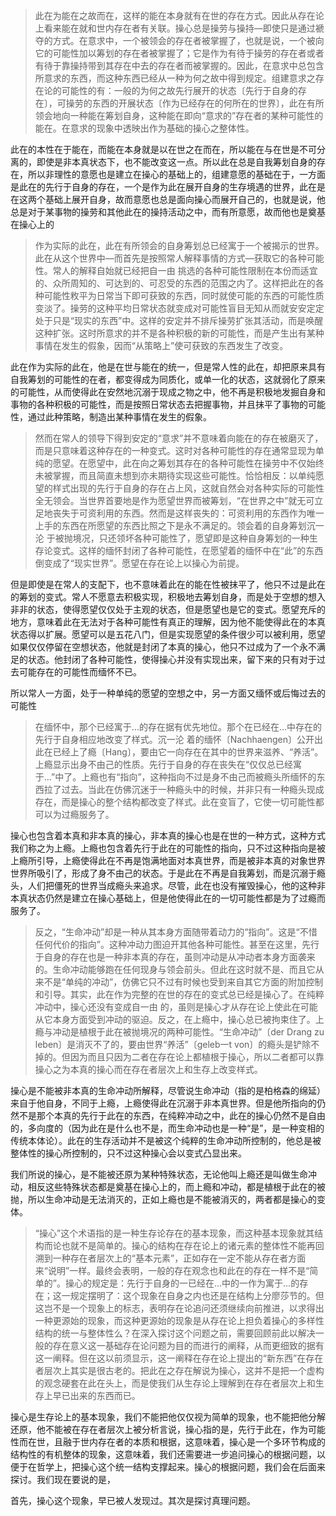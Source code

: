 <blockquote data-pid="xx26mzJx">此在为能在之故而在，这样的能在本身就有在世的存在方式。因此从存在论上看来能在就和世内存在者有关联。操心总是操劳与操持—即使只是通过褫夺的方式。在意求中，一个被领会的存在者被掌握了，也就是说，一个被向它的可能性加以筹划的存在者被掌握了；它是作为有待于操劳的存在者或者有待于靠操持带到其存在中去的存在者而被掌握的。因此，在意求中总包含所意求的东西，而这种东西已经从一种为何之故中得到规定。组建意求之存在论的可能性的有：一般的为何之故先行展开的状态〔先行于自身的存在〕，可操劳的东西的开展状态〔作为已经存在的何所在的世界〕，此在有所领会地向一种能在筹划自身，这种能在即向“意求的”存在者的某种可能性的能在。在意求的现象中透映出作为基础的操心之整体性。</blockquote><p data-pid="mWSrdojp">此在的本性在于能在，而能在本身就是以在世之在而在，所以能在与在世是不可分离的，即使是非本真状态下，也不能改变这一点。所以此在总是自我筹划自身的存在，所以非理性的意愿也是建立在操心的基础上的，组建意愿的基础在于，一方面是此在的先行于自身的存在，一个是作为此在展开自身的生存境遇的世界，此在是在这两个基础上展开自身，故而意愿也总是面向操心而展开自己的，也就是说，他总是对于某事物的操劳和其他此在的操持活动之中，而有所意愿，故而他也是奠基在操心上的</p><blockquote data-pid="3I8F6oo7">作为实际的此在，此在有所领会的自身筹划总已经寓于一个被揭示的世界。此在从这个世界中—而首先是按照常人解释事情的方式—获取它的各种可能性。常人的解释自始就已经把自一由 挑选的各种可能性限制在本份而适宜的、众所周知的、可达到的、可忍受的东西的范围之内了。这样把此在的各种可能性敉平为日常当下即可获致的东西，同时就使可能的东西的可能性质变淡了。操劳的这种平均日常状态就变成对可能性盲目无知从而就安安定定处于只是“现实的东西”中。这样的安定并不排斥操劳扩张其活动，而是唤醒这种扩张。这时所意求的并不是各种积极的新的可能性，而是产生出有某种事情在发生的假象，因而“从策略上”使可获致的东西发生了改变。</blockquote><p data-pid="hLDaw1rD">此在作为实际的此在，他是在世与能在的统一，但是常人性的此在，却把原来具有自我筹划的可能性的在者，都变得成为同质化，或单一化的状态，这就弱化了原来的可能性，从而使得此在安然地沉溺于现成之物之中，他不再是积极地发掘自身和事物的各种积极的可能性，而是按照日常状态去把握事物，并且抹平了事物的可能性，通过此种策略，制造出某种事情在发生的假象。</p><blockquote data-pid="Oke3ld4X">然而在常人的领导下得到安定的“意求”并不意味着向能在的存在被磨灭了，而是只意味着这种存在的一种变式。这时对各种可能性的存在通常显现为单纯的愿望。在愿望中，此在向之筹划其存在的各种可能性在操劳中不仅始终未被掌握，而且简直未想到亦未期待实现这些可能性。恰恰相反：以单纯愿望的样式出现的先行于自身的存在占上风，这就自然会对各种实际的可能性全无领会。当世界首要地是作为愿望世界而被筹划，“在世界之中”就无可立足地丧失于可资利用的东西。然而是这样丧失的：可资利用的东西作为唯一上手的东西在所愿望的东西比照之下是永不满足的。领会着的自身筹划沉一沦 于被抛境况，只还领坏各种可能性了，愿望即是这种自身筹划的一种生存论变式。这样的缅怀封闭了各种可能性，在愿望着的缅怀中在“此”的东西倒变成了“现实世界”。愿望在存在论上以操心为前提。</blockquote><p data-pid="RFrW-K2B">但是即使是在常人的支配下，也不意味着此在的能在性被抹平了，他只不过是此在的筹划的变式。常人不愿意去积极实现，积极地去筹划自身，而是处于空想的想入非非的状态，使得愿望仅仅处于主观的状态，但是愿望也是它的变式。愿望充斥的地方，意味着此在无法对于各种可能性有真正的理解，因为他不能使得此在的本真状态得以扩展。愿望可以是五花八门，但是实现愿望的条件很少可以被利用，愿望如果仅仅停留在空想状态，他就是封闭了本真的操心，他只不过成为了一个永不满足的状态。他封闭了各种可能性，使得操心并没有实现出来，留下来的只有对于过去可能存在的可能性而缅怀不已。</p><p data-pid="xJQomAF8">所以常人一方面，处于一种单纯的愿望的空想之中，另一方面又缅怀或后悔过去的可能性</p><blockquote data-pid="070C9R-9">在缅怀中，那个已经寓于…的存在据有优先地位。那个在已经在…中存在的先行于自身相应地改变了样式。沉一沦 着的缅怀〔Nachhaengen〕公开出此在已经上了瘾〔Hang〕，要由它一向存在在其中的世界来滋养、“养活”。上瘾显示出身不由己的性质。先行于自身的存在丧失在“仅仅总已经寓于…”中了。上瘾也有“指向”，这种指向不过是身不由己而被瘾头所缅怀的东西拉了过去。当此在仿佛沉迷于一种瘾头中的时候，并非只有一种瘾头现成存在，而是操心的整个结构都改变了样式。此在变盲了，它使一切可能性都可以为过瘾服务了。</blockquote><p data-pid="cC_MCiyL">操心也包含着本真和非本真的操心，非本真的操心也是在世的一种方式，这种方式我们称之为上瘾。上瘾也包含着先行于此在的可能性的指向，只不过这种指向是被上瘾所引导，上瘾使得此在不再是饱满地面对本真世界，而是被非本真的对象世界世界所吸引了，形成了身不由己的状态。于是此在不再是自我筹划，而是沉溺于瘾头，人们把僵死的世界当成瘾头来追求。尽管，此在也没有摧毁操心，他的这种非本真状态仍然是建立在操心基础上，但是他使得此在的一切可能性都是为了过瘾而服务了。</p><blockquote data-pid="UtjcSkQ3">反之，“生命冲动”却是一种从其本身方面随带着动力的“指向”。这是“不惜任何代价的指向”。这种冲动力图迫开其他各种可能性。甚至在这里，先行于自身的存在也是一种非本真的存在，虽则冲动是从冲动者本身方面袭来的。生命冲动能够跑在任何现身与领会前头。但此在这时就不是、而且它从来不是“单纯的冲动”，仿佛它只不过有时候也受到来自其它方面的附加控制和引导。其实，此在作为完整的在世的存在的变式总已经是操心了。在纯粹冲动中，操心还没有变成自一由 的，虽则是操心才从存在论上使此在可能从它本身方面受到冲动的驱迫。反之，在上瘾中，操心总已被拘束住了。上瘾与冲动是植根于此在被抛境况的两种可能性。“生命冲动”〔der Drang zu leben〕是消灭不了的，要由世界“养活”〔geleb一t von〕的瘾头是铲除不掉的。但因为而且只因为二者在存在论上都植根于操心，所以二者都可以靠操心之为本真的操心而在存在者层次上和生存上改变样式。</blockquote><p data-pid="gg9j_dGa">操心是不能被非本真的生命冲动所解释，尽管说生命冲动（指的是柏格森的绵延）来自于他自身，不同于上瘾，上瘾使得此在沉溺于非本真世界。但是他所指向的仍然不是那个本真的先行于此在的东西，在纯粹冲动之中，此在的操心仍然不是自由的，多向度的（因为此在是什么也不是，而生命冲动也是一种“是”，是一种变相的传统本体论）。此在的生存活动并不是被这个纯粹的生命冲动所控制的，他总是被整体性的操心所控制的，只不过这种操心会以变式凸显出来。</p><p data-pid="Shwh9zpz">我们所说的操心，是不能被还原为某种特殊状态，无论他叫上瘾还是叫做生命冲动，相反这些特殊状态都是奠基在操心上的，而上瘾和冲动，都是植根于此在的被抛，所以生命冲动是无法消灭的，正如上瘾也是不能被消灭的，两者都是操心的变体。</p><blockquote data-pid="ibZWNxdq">“操心”这个术语指的是一种生存论存在的基本现象，而这种基本现象就其结构而论也就不是简单的。操心的结构在存在论上的诸元素的整体性不能再回溯到一种存在者层次上的“基本元素”，正如存在一定不能从存在者方面来“说明”一样。最终会表明，一般的存在观念也和此在的存在一样不是“简单的”。操心的规定是：先行于自身的一已经在…中的一作为寓于…的存在；这一规定摆明了：这个现象在自身之内也还是在结构上分廖莎节的。但这岂不是一个现象上的标志，表明存在论追问还须继续向前推进，以求得出一种更源始的现象，而这种更源始的现象是从存在论上担负着操心的多样性结构的统一与整体性么？在深入探讨这个问题之前，需要回顾前此以解决一般的存在意义这一基础存在论问题为目的而进行的阐释，从而更细致的据有这一阐释。但在这以前须显示，这一阐释在存在论上提出的“新东西”在存在者层次上其实是很古老的。把此在之存在解说为操心，这并不是把一个虚构的观念硬套在此在头上，而是使我们从生存论上理解到在存在者层次上和生存上早已出来的东西而已。</blockquote><p data-pid="FwXdKsyO">操心是生存论上的基本现象，我们不能把他仅仅视为简单的现象，也不能把他分解还原，他不能被在存在者层次上被分析言说，操心指的是，先行于此在，作为可能性而在世，且融于世内存在者的本质和根据，这意味着，操心是一个多环节构成的结构性的有机整体的现象，这意味着，我们还需要进一步追问操心的根据问题，以便于在哲学上，把操心这个统一结构支撑起来。操心的根据问题，我们会在后面来探讨。我们现在要说的是，</p><p data-pid="2zF4rJ3H">首先，操心这个现象，早已被人发现过。其次是探讨真理问题。</p>